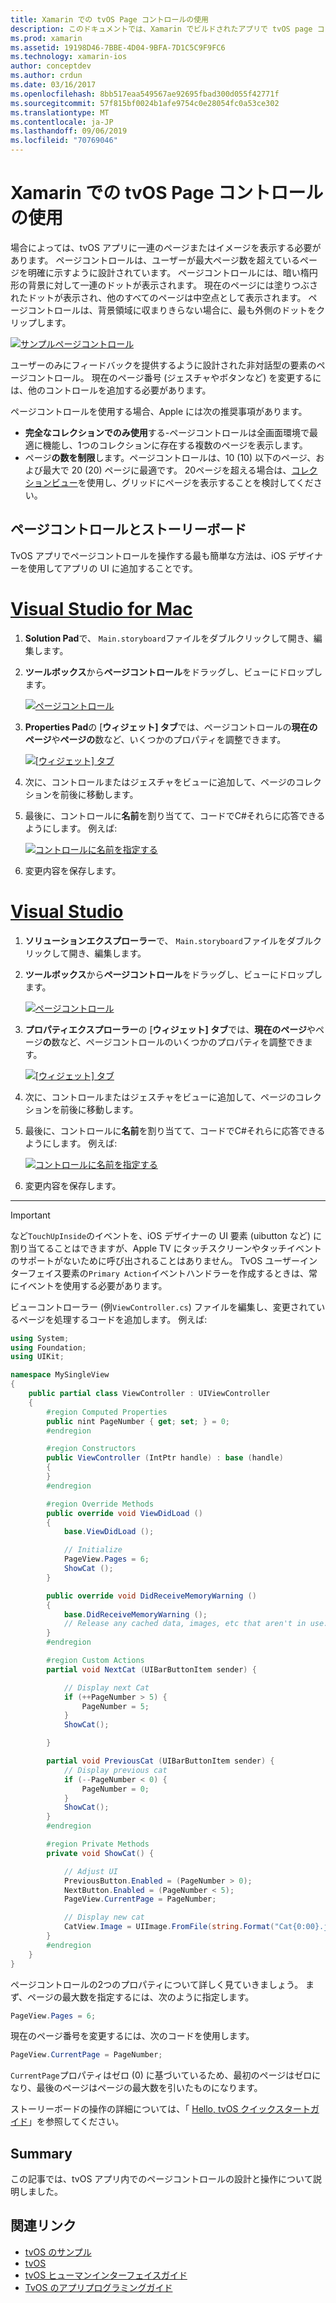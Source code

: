 ```yaml
---
title: Xamarin での tvOS Page コントロールの使用
description: このドキュメントでは、Xamarin でビルドされたアプリで tvOS page コントロールを操作する方法について説明します。 ページコントロールの概要を説明し、ストーリーボードで設定する方法について説明し、ページ変更イベントに応答する方法について説明します。
ms.prod: xamarin
ms.assetid: 19198D46-7BBE-4D04-9BFA-7D1C5C9F9FC6
ms.technology: xamarin-ios
author: conceptdev
ms.author: crdun
ms.date: 03/16/2017
ms.openlocfilehash: 8bb517eaa549567ae92695fbad300d055f42771f
ms.sourcegitcommit: 57f815bf0024b1afe9754c0e28054fc0a53ce302
ms.translationtype: MT
ms.contentlocale: ja-JP
ms.lasthandoff: 09/06/2019
ms.locfileid: "70769046"
---
```

# <a name="working-with-tvos-page-controls-in-xamarin"></a>Xamarin での tvOS Page コントロールの使用

場合によっては、tvOS アプリに一連のページまたはイメージを表示する必要があります。 ページコントロールは、ユーザーが最大ページ数を超えているページを明確に示すように設計されています。 ページコントロールには、暗い楕円形の背景に対して一連のドットが表示されます。 現在のページには塗りつぶされたドットが表示され、他のすべてのページは中空点として表示されます。 ページコントロールは、背景領域に収まりきらない場合に、最も外側のドットをクリップします。

[![](page-controls-images/page01.png "サンプルページコントロール")](page-controls-images/page01.png#lightbox)

ユーザーのみにフィードバックを提供するように設計された非対話型の要素のページコントロール。 現在のページ番号 (ジェスチャやボタンなど) を変更するには、他のコントロールを追加する必要があります。

ページコントロールを使用する場合、Apple には次の推奨事項があります。

- **完全なコレクションでのみ使用**する-ページコントロールは全画面環境で最適に機能し、1つのコレクションに存在する複数のページを表示します。
- ページ**の数を制限**します。ページコントロールは、10 (10) 以下のページ、および最大で 20 (20) ページに最適です。 20ページを超える場合は、[コレクションビュー](~/ios/tvos/user-interface/collection-views.md)を使用し、グリッドにページを表示することを検討してください。

<a name="Page-Controls-and-Storyboards" />

## <a name="page-controls-and-storyboards"></a>ページコントロールとストーリーボード

TvOS アプリでページコントロールを操作する最も簡単な方法は、iOS デザイナーを使用してアプリの UI に追加することです。

# <a name="visual-studio-for-mactabmacos"></a>[Visual Studio for Mac](#tab/macos)

1. **Solution Pad**で、 `Main.storyboard`ファイルをダブルクリックして開き、編集します。
1. **ツールボックス**から**ページコントロール**をドラッグし、ビューにドロップします。

    [![](page-controls-images/page02.png "ページコントロール")](page-controls-images/page02.png#lightbox)
1. **Properties Pad**の [**ウィジェット] タブ**では、ページコントロールの**現在のページ**や**ページの**数など、いくつかのプロパティを調整できます。

    [![](page-controls-images/page03.png "[ウィジェット] タブ")](page-controls-images/page03.png#lightbox)
1. 次に、コントロールまたはジェスチャをビューに追加して、ページのコレクションを前後に移動します。
1. 最後に、コントロールに**名前**を割り当てて、コードでC#それらに応答できるようにします。 例えば:

    [![](page-controls-images/page04.png "コントロールに名前を指定する")](page-controls-images/page04.png#lightbox)
1. 変更内容を保存します。

# <a name="visual-studiotabwindows"></a>[Visual Studio](#tab/windows)

1. **ソリューションエクスプローラー**で、 `Main.storyboard`ファイルをダブルクリックして開き、編集します。
1. **ツールボックス**から**ページコントロール**をドラッグし、ビューにドロップします。

    [![](page-controls-images/page02-vs.png "ページコントロール")](page-controls-images/page02-vs.png#lightbox)
1. **プロパティエクスプローラー**の [**ウィジェット] タブ**では、**現在のページ**やページ**の**数など、ページコントロールのいくつかのプロパティを調整できます。

    [![](page-controls-images/page03-vs.png "[ウィジェット] タブ")](page-controls-images/page03-vs.png#lightbox)
1. 次に、コントロールまたはジェスチャをビューに追加して、ページのコレクションを前後に移動します。
1. 最後に、コントロールに**名前**を割り当てて、コードでC#それらに応答できるようにします。 例えば:

    [![](page-controls-images/page04-vs.png "コントロールに名前を指定する")](page-controls-images/page04-vs.png#lightbox)
1. 変更内容を保存します。

-----

> [!IMPORTANT]
> など`TouchUpInside`のイベントを、iOS デザイナーの UI 要素 (uibutton など) に割り当てることはできますが、Apple TV にタッチスクリーンやタッチイベントのサポートがないために呼び出されることはありません。 TvOS ユーザーインターフェイス要素の`Primary Action`イベントハンドラーを作成するときは、常にイベントを使用する必要があります。

ビューコントローラー (例`ViewController.cs`) ファイルを編集し、変更されているページを処理するコードを追加します。 例えば:

```csharp
using System;
using Foundation;
using UIKit;

namespace MySingleView
{
    public partial class ViewController : UIViewController
    {
        #region Computed Properties
        public nint PageNumber { get; set; } = 0;
        #endregion

        #region Constructors
        public ViewController (IntPtr handle) : base (handle)
        {
        }
        #endregion

        #region Override Methods
        public override void ViewDidLoad ()
        {
            base.ViewDidLoad ();

            // Initialize
            PageView.Pages = 6;
            ShowCat ();
        }

        public override void DidReceiveMemoryWarning ()
        {
            base.DidReceiveMemoryWarning ();
            // Release any cached data, images, etc that aren't in use.
        }
        #endregion

        #region Custom Actions
        partial void NextCat (UIBarButtonItem sender) {

            // Display next Cat
            if (++PageNumber > 5) {
                PageNumber = 5;
            }
            ShowCat();

        }

        partial void PreviousCat (UIBarButtonItem sender) {
            // Display previous cat
            if (--PageNumber < 0) {
                PageNumber = 0;
            }
            ShowCat();
        }
        #endregion

        #region Private Methods
        private void ShowCat() {

            // Adjust UI
            PreviousButton.Enabled = (PageNumber > 0);
            NextButton.Enabled = (PageNumber < 5);
            PageView.CurrentPage = PageNumber;

            // Display new cat
            CatView.Image = UIImage.FromFile(string.Format("Cat{0:00}.jpg",PageNumber+1));
        }
        #endregion
    }
}
```

ページコントロールの2つのプロパティについて詳しく見ていきましょう。 まず、ページの最大数を指定するには、次のように指定します。

```csharp
PageView.Pages = 6;
```

現在のページ番号を変更するには、次のコードを使用します。

```csharp
PageView.CurrentPage = PageNumber;
```

`CurrentPage`プロパティはゼロ (0) に基づいているため、最初のページはゼロになり、最後のページはページの最大数を引いたものになります。

ストーリーボードの操作の詳細については、「 [Hello, tvOS クイックスタートガイド](~/ios/tvos/get-started/hello-tvos.md)」を参照してください。

<a name="Summary" />

## <a name="summary"></a>Summary

この記事では、tvOS アプリ内でのページコントロールの設計と操作について説明しました。

## <a name="related-links"></a>関連リンク

- [tvOS のサンプル](https://docs.microsoft.com/samples/browse/?products=xamarin&term=Xamarin.iOS+tvOS)
- [tvOS](https://developer.apple.com/tvos/)
- [tvOS ヒューマンインターフェイスガイド](https://developer.apple.com/tvos/human-interface-guidelines/)
- [TvOS のアプリプログラミングガイド](https://developer.apple.com/library/prerelease/tvos/documentation/General/Conceptual/AppleTV_PG/)
